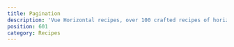 ```yaml
---
title: Pagination
description: 'Vue Horizontal recipes, over 100 crafted recipes of horizontal layout with various design choices and control mechanisms ready for your needs.'
position: 601
category: Recipes
---
```


```vue[] import=recipes/pagination/recipes-pagination.vue padding=0 zoom
```
